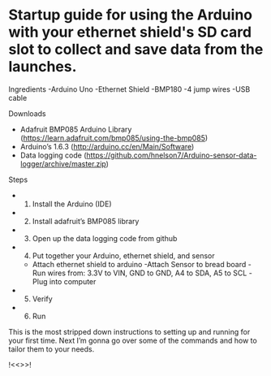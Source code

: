 # Startup guide for using the Arduino with your ethernet shield's SD card slot to collect and save data from the launches.
 
Ingredients
-Arduino Uno
-Ethernet Shield
-BMP180
-4 jump wires
-USB cable

Downloads
- Adafruit BMP085 Arduino Library (https://learn.adafruit.com/bmp085/using-the-bmp085)
- Arduino’s 1.6.3 (http://arduino.cc/en/Main/Software)
- Data logging code (https://github.com/hnelson7/Arduino-sensor-data-logger/archive/master.zip)


Steps
- 1. Install the Arduino (IDE)
- 2. Install adafruit’s BMP085 library
- 3. Open up the data logging code from github
- 4. Put together your Arduino, ethernet shield, and sensor
    - Attach ethernet shield to arduino
    -Attach Sensor to bread board
    -Run wires from: 3.3V to VIN, GND to GND, A4 to SDA, A5 to SCL
    -Plug into computer
- 5. Verify
- 6. Run

This is the most stripped down instructions to setting up and running for your first time. Next I’m gonna go over some of the commands and how to tailor them to your needs.  

!<<<see the file for instructions>>>!


